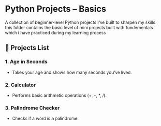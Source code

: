 


#  Python Projects – Basics

A collection of beginner-level Python projects I've built to sharpen my skills.
this folder contains the basic level of mini projects built with fundementals
which i have practiced during my learning process

## 🚀 Projects List

### 1. Age in Seconds
- Takes your age and shows how many seconds you've lived.

### 2. Calculator
- Performs basic arithmetic operations (+, -, *, /).

### 3. Palindrome Checker
- Checks if a word is a palindrome.
